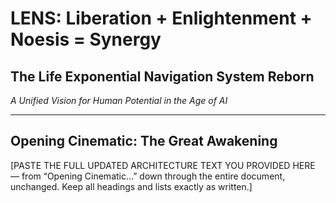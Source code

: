 # LENS: Liberation + Enlightenment + Noesis = Synergy
## The Life Exponential Navigation System Reborn

*A Unified Vision for Human Potential in the Age of AI*

---

## Opening Cinematic: The Great Awakening
[PASTE THE FULL UPDATED ARCHITECTURE TEXT YOU PROVIDED HERE — from “Opening Cinematic…” down through the entire document, unchanged. Keep all headings and lists exactly as written.]
